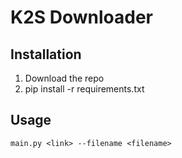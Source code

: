 # K2S Downloader

## Installation
1. Download the repo
2. pip install -r requirements.txt

## Usage
```
main.py <link> --filename <filename>
```

